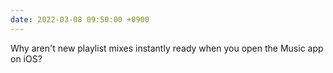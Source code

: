 ```yaml
---
date: 2022-03-08 09:50:00 +0900
---
```


Why aren't new playlist mixes instantly ready when you open the Music app on iOS?
